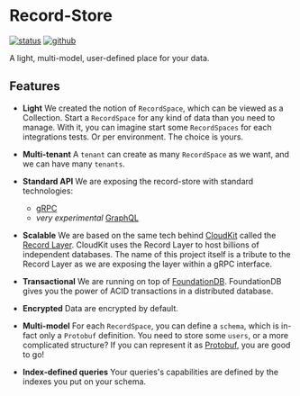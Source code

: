 ---
---

# Record-Store

[![status](https://img.shields.io/badge/status-experimental-red)](https://github.com/PierreZ/record-store)
[![github](https://img.shields.io/github/stars/PierreZ/record-store.svg?style=social)](https://github.com/PierreZ/record-store)

A light, multi-model, user-defined place for your data.

## Features

* **Light** We created the notion of `RecordSpace`, which can be viewed as a Collection. Start a `RecordSpace` for any kind of data than you need to manage. With it, you can imagine start some `RecordSpaces` for each integrations tests. Or per environment. The choice is yours.

* **Multi-tenant** A `tenant` can create as many `RecordSpace` as we want, and we can have many `tenants`.

* **Standard API** We are exposing the record-store with standard technologies:
    * [gRPC](https://grpc.io)
    * *very experimental* [GraphQL](https://graphql.org)

* **Scalable** We are based on the same tech behind [CloudKit](https://www.foundationdb.org/files/record-layer-paper.pdf) called the [Record Layer](https://github.com/foundationdb/fdb-record-layer/). CloudKit uses the Record Layer to host billions of independent databases. The name of this project itself is a tribute to the Record Layer as we are exposing the layer within a gRPC interface.

* **Transactional** We are running on top of [FoundationDB](https://www.foundationdb.org/). FoundationDB gives you the power of ACID transactions in a distributed database.

* **Encrypted** Data are encrypted by default.

* **Multi-model** For each `RecordSpace`, you can define a `schema`, which is in-fact only a `Protobuf` definition. You need to store some `users`, or a more complicated structure? If you can represent it as [Protobuf](https://developers.google.com/protocol-buffers), you are good to go!

* **Index-defined queries** Your queries's capabilities are defined by the indexes you put on your schema.

